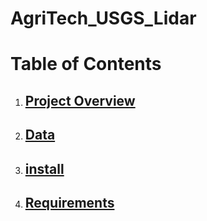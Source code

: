 # AgriTech_USGS_Lidar


# <h1>Table of Contents</h1>
<ol type='1'>
<li><h2><a href="#preparation">Project Overview</a></h2></li>
<li><h2><a href="#impact">Data</a></h2></li>
<li><h2><a href="#impact">install</a></h2></li>
<li><h2><a href="#impact">Requirements</a></h2></li>
<ol type='a'>
